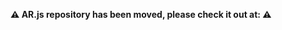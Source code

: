<!-- Please, DO NOT OPEN NEW ISSUES HERE: AR.js IS NOW AVAILABLE AT: -->

**⚠️ AR.js repository has been moved, please check it out at: ⚠️**
